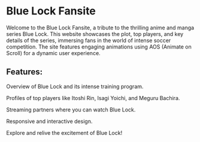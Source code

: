 # Blue Lock Fansite

Welcome to the Blue Lock Fansite, a tribute to the thrilling anime and manga series Blue Lock. This website showcases the plot, top players, and key details of the series, immersing fans in the world of intense soccer competition. The site features engaging animations using AOS (Animate on Scroll) for a dynamic user experience.

## Features:

Overview of Blue Lock and its intense training program.

Profiles of top players like Itoshi Rin, Isagi Yoichi, and Meguru Bachira.

Streaming partners where you can watch Blue Lock.

Responsive and interactive design.

Explore and relive the excitement of Blue Lock!
